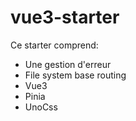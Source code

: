 # vue3-starter

Ce starter comprend:
- Une gestion d'erreur
- File system base routing
- Vue3
- Pinia
- UnoCss
